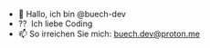 - 👋 Hallo, ich bin @buech-dev
- ?? ️ Ich liebe Coding 
- 📫 So irreichen Sie mich: buech.dev@proton.me


<!---
Buech-dev/buech-dev ist ein ✨-Spezial-✨-Repository, da dessen `README.md` (diese Datei) auf Ihrem GitHub-Profil erscheint.
Sie können auf den Link Vorschau klicken, um einen Blick auf Ihre Regierungen zu Werfen.
->
![Profile Views](https://komarev.com/ghpvc/?username=buech-dev)
